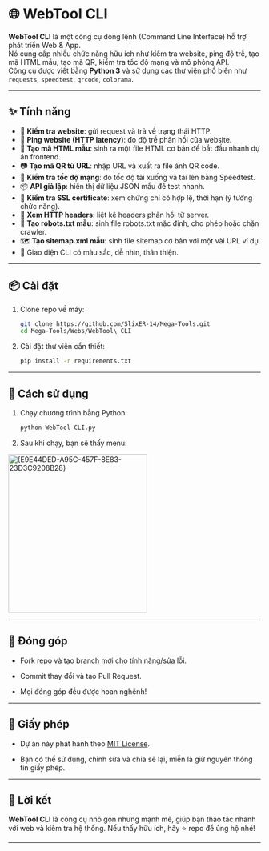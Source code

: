 # 🌐 WebTool CLI

**WebTool CLI** là một công cụ dòng lệnh (Command Line Interface) hỗ trợ phát triển Web & App.  
Nó cung cấp nhiều chức năng hữu ích như kiểm tra website, ping độ trễ, tạo mã HTML mẫu, tạo mã QR, kiểm tra tốc độ mạng và mô phỏng API.  
Công cụ được viết bằng **Python 3** và sử dụng các thư viện phổ biến như `requests`, `speedtest`, `qrcode`, `colorama`.

---

## ✨ Tính năng

- 🔎 **Kiểm tra website**: gửi request và trả về trạng thái HTTP.  
- 📡 **Ping website (HTTP latency)**: đo độ trễ phản hồi của website.  
- 📝 **Tạo mã HTML mẫu**: sinh ra một file HTML cơ bản để bắt đầu nhanh dự án frontend.  
- 📷 **Tạo mã QR từ URL**: nhập URL và xuất ra file ảnh QR code.  
- 🚀 **Kiểm tra tốc độ mạng**: đo tốc độ tải xuống và tải lên bằng Speedtest.  
- 📦 **API giả lập**: hiển thị dữ liệu JSON mẫu để test nhanh.
- 🔐 **Kiểm tra SSL certificate**: xem chứng chỉ có hợp lệ, thời hạn (ý tưởng chức năng).
- 🧩 **Xem HTTP headers**: liệt kê headers phản hồi từ server.
- 🤖 **Tạo robots.txt mẫu**: sinh file robots.txt mặc định, cho phép hoặc chặn crawler.
- 🗺️ **Tạo sitemap.xml mẫu**: sinh file sitemap cơ bản với một vài URL ví dụ.
- 🎨 Giao diện CLI có màu sắc, dễ nhìn, thân thiện.  

---

## 📦 Cài đặt

1. Clone repo về máy:
   ```bash
   git clone https://github.com/SlixER-14/Mega-Tools.git
   cd Mega-Tools/Webs/WebTool\ CLI

2. Cài đặt thư viện cần thiết:
   ```bash
   pip install -r requirements.txt

---

## 🚀 Cách sử dụng

1. Chạy chương trình bằng Python:
   ```bash
   python WebTool CLI.py

2. Sau khi chạy, bạn sẽ thấy menu:
<img width="277" height="317" alt="{E9E44DED-A95C-457F-8E83-23D3C9208B28}" src="https://github.com/user-attachments/assets/d425f12e-2f49-4a06-9feb-76b35bce412a" />

---

## 🤝 Đóng góp
- Fork repo và tạo branch mới cho tính năng/sửa lỗi.

- Commit thay đổi và tạo Pull Request.

- Mọi đóng góp đều được hoan nghênh!

---

## 📜 Giấy phép
- Dự án này phát hành theo [MIT License](../LICENSE). 

- Bạn có thể sử dụng, chỉnh sửa và chia sẻ lại, miễn là giữ nguyên thông tin giấy phép.

---

## 🌟 Lời kết
**WebTool CLI** là công cụ nhỏ gọn nhưng mạnh mẽ, giúp bạn thao tác nhanh với web và kiểm tra hệ thống. Nếu thấy hữu ích, hãy ⭐ repo để ủng hộ nhé!

---
